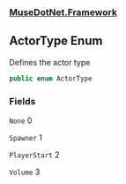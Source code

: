 ### [MuseDotNet.Framework](./MuseDotNet-Framework.md 'MuseDotNet.Framework')
## ActorType Enum
Defines the actor type  
```csharp
public enum ActorType
```
### Fields
<a name='ActorType-None'></a>
`None` 0  
  
  
<a name='ActorType-Spawner'></a>
`Spawner` 1  
  
  
<a name='ActorType-PlayerStart'></a>
`PlayerStart` 2  
  
  
<a name='ActorType-Volume'></a>
`Volume` 3  
  
  

